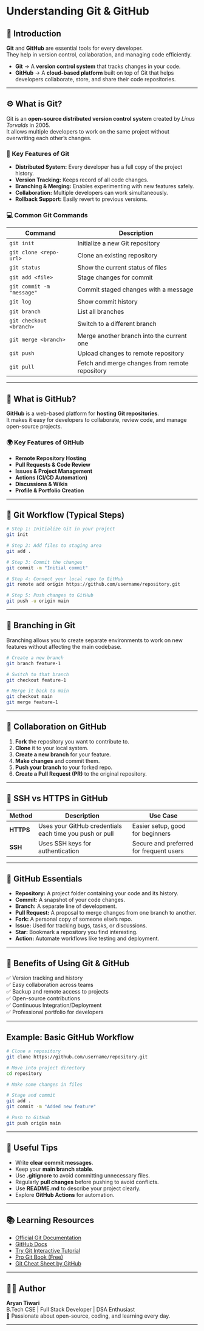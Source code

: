 # Understanding Git & GitHub

## 📌 Introduction

**Git** and **GitHub** are essential tools for every developer.  
They help in version control, collaboration, and managing code efficiently.

- **Git** → A **version control system** that tracks changes in your code.  
- **GitHub** → A **cloud-based platform** built on top of Git that helps developers collaborate, store, and share their code repositories.

---

## ⚙️ What is Git?

Git is an **open-source distributed version control system** created by *Linus Torvalds* in 2005.  
It allows multiple developers to work on the same project without overwriting each other’s changes.

### 🧩 Key Features of Git
- **Distributed System:** Every developer has a full copy of the project history.
- **Version Tracking:** Keeps record of all code changes.
- **Branching & Merging:** Enables experimenting with new features safely.
- **Collaboration:** Multiple developers can work simultaneously.
- **Rollback Support:** Easily revert to previous versions.

### 💻 Common Git Commands

| Command | Description |
|----------|-------------|
| `git init` | Initialize a new Git repository |
| `git clone <repo-url>` | Clone an existing repository |
| `git status` | Show the current status of files |
| `git add <file>` | Stage changes for commit |
| `git commit -m "message"` | Commit staged changes with a message |
| `git log` | Show commit history |
| `git branch` | List all branches |
| `git checkout <branch>` | Switch to a different branch |
| `git merge <branch>` | Merge another branch into the current one |
| `git push` | Upload changes to remote repository |
| `git pull` | Fetch and merge changes from remote repository |

---

## 🏢 What is GitHub?

**GitHub** is a web-based platform for **hosting Git repositories**.  
It makes it easy for developers to collaborate, review code, and manage open-source projects.

### 🌍 Key Features of GitHub
- **Remote Repository Hosting**
- **Pull Requests & Code Review**
- **Issues & Project Management**
- **Actions (CI/CD Automation)**
- **Discussions & Wikis**
- **Profile & Portfolio Creation**

---

## 🔄 Git Workflow (Typical Steps)

```bash
# Step 1: Initialize Git in your project
git init

# Step 2: Add files to staging area
git add .

# Step 3: Commit the changes
git commit -m "Initial commit"

# Step 4: Connect your local repo to GitHub
git remote add origin https://github.com/username/repository.git

# Step 5: Push changes to GitHub
git push -u origin main
```

---

## 🌿 Branching in Git

Branching allows you to create separate environments to work on new features without affecting the main codebase.

```bash
# Create a new branch
git branch feature-1

# Switch to that branch
git checkout feature-1

# Merge it back to main
git checkout main
git merge feature-1
```

---

## 🤝 Collaboration on GitHub

1. **Fork** the repository you want to contribute to.  
2. **Clone** it to your local system.  
3. **Create a new branch** for your feature.  
4. **Make changes** and commit them.  
5. **Push your branch** to your forked repo.  
6. **Create a Pull Request (PR)** to the original repository.

---

## 🔐 SSH vs HTTPS in GitHub

| Method | Description | Use Case |
|--------|--------------|----------|
| **HTTPS** | Uses your GitHub credentials each time you push or pull | Easier setup, good for beginners |
| **SSH** | Uses SSH keys for authentication | Secure and preferred for frequent users |

---

## 🧩 GitHub Essentials

- **Repository:** A project folder containing your code and its history.  
- **Commit:** A snapshot of your code changes.  
- **Branch:** A separate line of development.  
- **Pull Request:** A proposal to merge changes from one branch to another.  
- **Fork:** A personal copy of someone else’s repo.  
- **Issue:** Used for tracking bugs, tasks, or discussions.  
- **Star:** Bookmark a repository you find interesting.  
- **Action:** Automate workflows like testing and deployment.

---

## 🚀 Benefits of Using Git & GitHub

✅ Version tracking and history  
✅ Easy collaboration across teams  
✅ Backup and remote access to projects  
✅ Open-source contributions  
✅ Continuous Integration/Deployment  
✅ Professional portfolio for developers

---

## Example: Basic GitHub Workflow

```bash
# Clone a repository
git clone https://github.com/username/repository.git

# Move into project directory
cd repository

# Make some changes in files

# Stage and commit
git add .
git commit -m "Added new feature"

# Push to GitHub
git push origin main
```

---

## 🧰 Useful Tips

- Write **clear commit messages**.
- Keep your **main branch stable**.
- Use **.gitignore** to avoid committing unnecessary files.
- Regularly **pull changes** before pushing to avoid conflicts.
- Use **README.md** to describe your project clearly.
- Explore **GitHub Actions** for automation.

---

## 📚 Learning Resources

- [Official Git Documentation](https://git-scm.com/doc)
- [GitHub Docs](https://docs.github.com/)
- [Try Git Interactive Tutorial](https://try.github.io/)
- [Pro Git Book (Free)](https://git-scm.com/book/en/v2)
- [Git Cheat Sheet by GitHub](https://education.github.com/git-cheat-sheet-education.pdf)

---

## 🧑‍💻 Author

**Aryan Tiwari**  
B.Tech CSE | Full Stack Developer | DSA Enthusiast   
💬 Passionate about open-source, coding, and learning every day.

---

